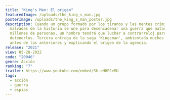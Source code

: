 ```yaml
---
title: "King's Man: El origen"
featuredImage: /uploads/the_king_s_man.jpg
posterImage: /uploads/the_king_s_man_poster.jpg
description: Cuando un grupo formado por los tiranos y las mentes criminales más
  malvadas de la historia se une para desencadenar una guerra que matará a
  millones de personas, un hombre tendrá que luchar a contrarreloj para
  detenerlos. Tercera entrega de la saga 'Kingsman', ambientada muchos años
  antes de las anteriores y explicando el origen de la agencia.
release: "2021"
view: 05-28-2022
code: "20046"
genre: Acción
ranking: "7"
trailer: https://www.youtube.com/embed/Sh-eHHPJeMU
tags:
  - acción
  - guerra
  - espias
---
```

